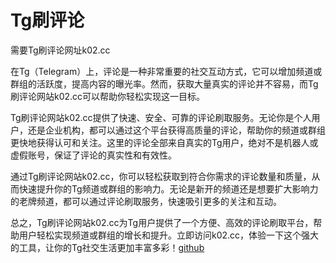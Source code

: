 # Tg刷评论

需要Tg刷评论网址k02.cc

在Tg（Telegram）上，评论是一种非常重要的社交互动方式，它可以增加频道或群组的活跃度，提高内容的曝光率。然而，获取大量真实的评论并不容易，而Tg刷评论网站k02.cc可以帮助你轻松实现这一目标。

Tg刷评论网站k02.cc提供了快速、安全、可靠的评论刷取服务。无论你是个人用户，还是企业机构，都可以通过这个平台获得高质量的评论，帮助你的频道或群组更快地获得认可和关注。这里的评论全部来自真实的Tg用户，绝对不是机器人或虚假账号，保证了评论的真实性和有效性。

通过Tg刷评论网站k02.cc，你可以轻松获取到符合你需求的评论数量和质量，从而快速提升你的Tg频道或群组的影响力。无论是新开的频道还是想要扩大影响力的老牌频道，都可以通过评论刷取服务，快速吸引更多的关注和互动。

总之，Tg刷评论网站k02.cc为Tg用户提供了一个方便、高效的评论刷取平台，帮助用户轻松实现频道或群组的增长和提升。立即访问k02.cc，体验一下这个强大的工具，让你的Tg社交生活更加丰富多彩！[github](https://github.com)